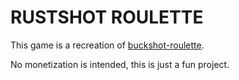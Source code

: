 # RUSTSHOT ROULETTE
This game is a recreation of  [buckshot-roulette](https://mikeklubnika.itch.io/buckshot-roulette).

No monetization is intended, this is just a fun project.